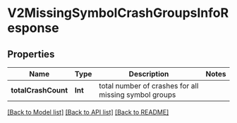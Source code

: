 # V2MissingSymbolCrashGroupsInfoResponse

## Properties
Name | Type | Description | Notes
------------ | ------------- | ------------- | -------------
**totalCrashCount** | **Int** | total number of crashes for all missing symbol groups | 

[[Back to Model list]](../README.md#documentation-for-models) [[Back to API list]](../README.md#documentation-for-api-endpoints) [[Back to README]](../README.md)


